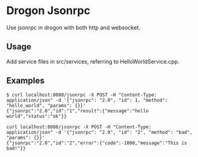 # Drogon Jsonrpc

Use jsonrpc in drogon with both http and websocket.

## Usage

Add service files in src/services, referring to HelloWorldService.cpp.

## Examples

```
$ curl localhost:8080/jsonrpc -X POST -H "Content-Type: application/json" -d '{"jsonrpc": "2.0", "id": 1, "method": "hello_world", "params": {}}'
{"jsonrpc":"2.0","id":"1","result":{"message":"hello world","status":"ok"}}

curl localhost:8080/jsonrpc -X POST -H "Content-Type: application/json" -d '{"jsonrpc": "2.0", "id": "2", "method": "bad", "params": {}}'
{"jsonrpc":"2.0","id":"2","error":{"code":-1000,"message":"This is bad!"}}

```
